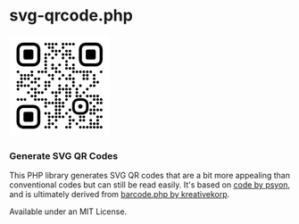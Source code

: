 # svg-qrcode.php

![Example image](example.png)

### Generate SVG QR Codes

This PHP library generates SVG QR codes that are a bit more appealing than conventional codes but can still be read easily. It's based on [code by psyon](https://github.com/psyon/php-qrcode), and is ultimately derived from [barcode.php by kreativekorp](https://github.com/kreativekorp/barcode).

Available under an MIT License.

